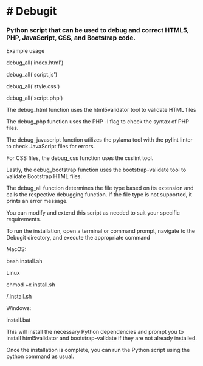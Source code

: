 <h1> # Debugit </h1>

<h3> Python script that can be used to debug and correct HTML5, PHP, JavaScript, CSS, and Bootstrap code. </h3>

Example usage

debug_all('index.html')

debug_all('script.js')

debug_all('style.css')

debug_all('script.php')


The debug_html function uses the html5validator tool to validate HTML files 

The debug_php function uses the PHP -l flag to check the syntax of PHP files. 

The debug_javascript function utilizes the pylama tool with the pylint linter to check JavaScript files for errors.

For CSS files, the debug_css function uses the csslint tool. 

Lastly, the debug_bootstrap function uses the bootstrap-validate tool to validate Bootstrap HTML files.

The debug_all function determines the file type based on its extension and calls the respective debugging function. If the file type is not supported, it prints an error message.

You can modify and extend this script as needed to suit your specific requirements. 



To run the installation, open a terminal or command prompt, navigate to the Debugit directory, and execute the appropriate command

MacOS:

bash install.sh

Linux 

chmod +x install.sh

/.install.sh

Windows:

install.bat


This will install the necessary Python dependencies and prompt you to install html5validator and bootstrap-validate if they are not already installed.

Once the installation is complete, you can run the Python script using the python command as usual.
